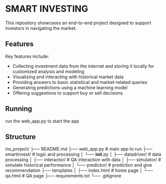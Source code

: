# SMART INVESTING
This repository showcases an end-to-end project designed to support investors in navigating the market.

## Features
Key features include:

- Collecting investment data from the internet and storing it locally for customized analysis and modeling
- Visualizing and interacting with historical market data
- Providing answers to basic statistical and market-related queries
- Generating predictions using a machine learning model
- Offering suggestions to support buy or sell decisions


## Running
run the web_app.py to start the app

## Structure

inv_project/
├── README.md
├── web_app.py              # main app to run
├── smartinvest/            # logic and processing
│   └── __init__.py
│       ├── datadriver/     # data processing
│       ├── interactor/     # QA interaction with data
│       ├── simulator/      # simulate historical performance
│       └── predictor/      # prediction and give recommendation
├── templates
│   ├── index.html          # home page
│   └── qa.html             # QA page
├── requirements.txt
└── .gitignore